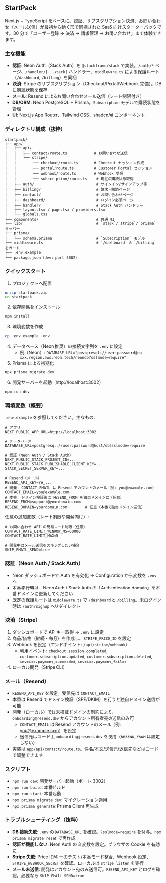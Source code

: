 ## StartPack

Next.js + TypeScript をベースに、認証、サブスクリプション決済、お問い合わせ（メール送信）が最初から動く形で同梱された SaaS 向けスターターパックです。30 分で「ユーザー登録 → 決済 → 請求管理 → お問い合わせ」まで体験できます。

### 主な機能

- **認証**: Neon Auth（Stack Auth）を `@stackframe/stack` で実装。`/auth/*` ページ、`/handler/[...stack]` ハンドラー、`middleware.ts` による保護ルート（`/dashboard`, `/billing`）を同梱
- **決済**: Stripe のサブスクリプション（Checkout/Portal/Webhook 完備）。DB に購読状態を保存
- **メール**: Resend によるお問い合わせメール送信（レート制限付き）
- **DB/ORM**: Neon PostgreSQL + Prisma。`Subscription` モデルで購読状態を管理
- **UI**: Next.js App Router、Tailwind CSS、shadcn/ui コンポーネント

### ディレクトリ構成（抜粋）

```text
startpack/
├── app/
│   ├── api/
│   │   ├── contact/route.ts            # お問い合わせ送信
│   │   └── stripe/
│   │       ├── checkout/route.ts       # Checkout セッション作成
│   │       ├── portal/route.ts         # Customer Portal セッション
│   │       ├── webhook/route.ts        # Webhook 受信
│   │       └── subscription/route.ts    # 現在の購読状態取得
│   ├── auth/                            # サインイン/サインアップ等
│   ├── billing/                         # 請求・購読ページ
│   ├── contact/                         # お問い合わせページ
│   ├── dashboard/                       # ログイン必須ページ
│   ├── handler/                         # Stack Auth ハンドラー
│   ├── layout.tsx / page.tsx / providers.tsx
│   └── globals.css
├── components/                          # 共通 UI
├── lib/                                 # `stack`/`stripe`/`prisma` ラッパー
├── prisma/
│   └── schema.prisma                    # `Subscription` モデル
├── middleware.ts                        # `/dashboard` & `/billing` をガード
├── .env.example
└── package.json（dev: port 3002）
```

### クイックスタート

1. プロジェクトへ配置

```bash
unzip startpack.zip
cd startpack
```

2. 依存関係をインストール

```bash
npm install
```

3. 環境変数を作成

```bash
cp .env.example .env
```

4. データベース（Neon 推奨）の接続文字列を `.env` に設定
   - 例（Neon）: `DATABASE_URL="postgresql://user:password@ep-xxx.region.aws.neon.tech/neondb?sslmode=require"`
5. Prisma による初期化

```bash
npx prisma migrate dev
```

6. 開発サーバーを起動（http://localhost:3002）

```bash
npm run dev
```

### 環境変数（概要）

`.env.example` を参照してください。主なもの:

```env
# アプリ
NEXT_PUBLIC_APP_URL=http://localhost:3002

# データベース
DATABASE_URL=postgresql://user:password@host/db?sslmode=require

# 認証（Neon Auth / Stack Auth）
NEXT_PUBLIC_STACK_PROJECT_ID=...
NEXT_PUBLIC_STACK_PUBLISHABLE_CLIENT_KEY=...
STACK_SECRET_SERVER_KEY=...

# Resend（メール）
RESEND_API_KEY=re_...
# 開発: CONTACT_EMAIL は Resend アカウントのメール（例: you@example.com）
CONTACT_EMAIL=you@example.com
# 本番: ドメイン検証後に RESEND_FROM を独自ドメインに（任意）
RESEND_FROM=support@yourdomain.com
RESEND_DOMAIN=yourdomain.com        # 任意（本番で独自ドメイン送信）
```

任意の追加変数（レート制限や開発向け）:

```env
# お問い合わせ API の簡易レート制限（任意）
CONTACT_RATE_LIMIT_WINDOW_MS=60000
CONTACT_RATE_LIMIT_MAX=5

# 開発中はメール送信をスキップしたい場合
SKIP_EMAIL_SEND=true
```

### 認証（Neon Auth / Stack Auth）

- Neon ダッシュボードで Auth を有効化 → Configuration から変数を `.env` へ
- 本番移行時は、Neon Auth / Stack Auth の「Authentication domain」を本番ドメインに更新してください
- 既定の保護ルートは `middleware.ts` で `/dashboard` と `/billing`。未ログイン時は `/auth/signup` へリダイレクト

### 決済（Stripe）

1. ダッシュボードで API キー取得 → `.env` に設定
2. 商品/価格（継続・毎月）を作成し、`STRIPE_PRICE_ID` を設定
3. Webhook を設定（エンドポイント: `/api/stripe/webhook`）
   - 利用イベント: `checkout.session.completed`, `customer.subscription.updated`, `customer.subscription.deleted`, `invoice.payment_succeeded`, `invoice.payment_failed`
4. ローカル開発（Stripe CLI）


### メール（Resend）

- `RESEND_API_KEY` を設定。受信先は `CONTACT_EMAIL`
- 本番は Resend でドメイン検証（SPF/DKIM）を行うと独自ドメイン送信が可能
- 開発（ローカル）では未検証ドメインの制約により、`onboarding@resend.dev` からアカウント所有者宛の送信のみ可
  - `CONTACT_EMAIL` は Resend アカウントのメール（例: you@example.com）を設定
  - 送信元はコード上 `onboarding@resend.dev` を使用（`RESEND_FROM` は設定しない）
- 実装は `app/api/contact/route.ts`。件名/本文/送信元/返信先などはコードで調整できます

### スクリプト

- `npm run dev`: 開発サーバー起動（ポート 3002）
- `npm run build`: 本番ビルド
- `npm run start`: 本番起動
- `npx prisma migrate dev`: マイグレーション適用
- `npx prisma generate`: Prisma Client 再生成

### トラブルシューティング（抜粋）

- **DB 接続失敗**: `.env` の `DATABASE_URL` を確認。`?sslmode=require` を付与。`npx prisma migrate reset` で再作成
- **認証が機能しない**: Neon Auth の 3 変数を設定。ブラウザの Cookie を有効に
- **Stripe 失敗**: Price ID/キーのテスト/本番モード整合、Webhook 設定、`STRIPE_WEBHOOK_SECRET` を確認。ローカルは `stripe listen` を実行
- **メール未送信**: 開発はアカウント宛のみ送信可。`RESEND_API_KEY` とログを確認。必要なら `SKIP_EMAIL_SEND=true`
